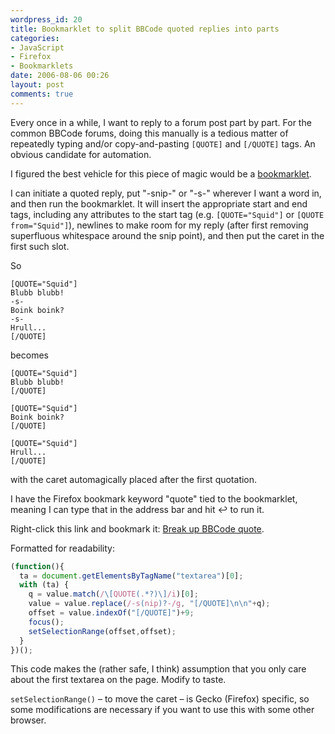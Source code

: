 ```yaml
---
wordpress_id: 20
title: Bookmarklet to split BBCode quoted replies into parts
categories:
- JavaScript
- Firefox
- Bookmarklets
date: 2006-08-06 00:26
layout: post
comments: true
---
```

Every once in a while, I want to reply to a forum post part by part. For the common BBCode forums, doing this manually is a tedious matter of repeatedly typing and/or copy-and-pasting <code>[QUOTE]</code> and <code>[/QUOTE]</code> tags. An obvious candidate for automation.


<!--more-->

I figured the best vehicle for this piece of magic would be a <a href="http://en.wikipedia.org/wiki/Bookmarklet">bookmarklet</a>.

I can initiate a quoted reply, put "-snip-" or "-s-" wherever I want a word in, and then run the bookmarklet. It will insert the appropriate start and end tags, including any attributes to the start tag (e.g. <code>[QUOTE="Squid"]</code> or <code>[QUOTE from="Squid"]</code>), newlines to make room for my reply (after first removing superfluous whitespace around the snip point), and then put the caret in the first such slot.

So
``` bbcode
[QUOTE="Squid"]
Blubb blubb!
-s-
Boink boink?
-s-
Hrull...
[/QUOTE]
```
 becomes
``` bbcode
[QUOTE="Squid"]
Blubb blubb!
[/QUOTE]

[QUOTE="Squid"]
Boink boink?
[/QUOTE]

[QUOTE="Squid"]
Hrull...
[/QUOTE]
```
with the caret automagically placed after the first quotation.

I have the Firefox bookmark keyword "quote" tied to the bookmarklet, meaning I can type that in the address bar and hit &#x21A9; to run it.

Right-click this link and bookmark it: <a href='javascript:(function(){ ta = document.getElementsByTagName("textarea")[0]; with (ta) { q = value.match(/\[QUOTE(.*?)\]/i)[0]; value = value.replace(/\s*-s(nip)?-\s*/g, "[/QUOTE]\n\n"+q); offset = value.indexOf("[/QUOTE]")+9; focus(); setSelectionRange(offset,offset); } })();'>Break up BBCode quote</a>.

Formatted for readability:

``` javascript
(function(){
  ta = document.getElementsByTagName("textarea")[0];
  with (ta) {
    q = value.match(/\[QUOTE(.*?)\]/i)[0];
    value = value.replace(/-s(nip)?-/g, "[/QUOTE]\n\n"+q);
    offset = value.indexOf("[/QUOTE]")+9;
    focus();
    setSelectionRange(offset,offset);
  }
})();
```

This code makes the (rather safe, I think) assumption that you only care about the first textarea on the page. Modify to taste.

<code>setSelectionRange()</code> &ndash; to move the caret &ndash; is Gecko (Firefox) specific, so some modifications are necessary if you want to use this with some other browser.
